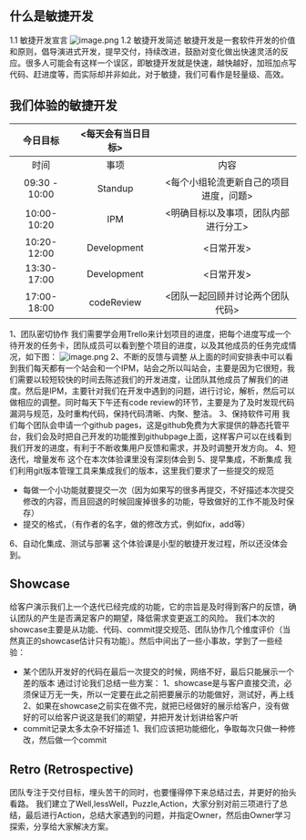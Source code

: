 ## 什么是敏捷开发
1.1 敏捷开发宣言
![image.png](https://upload-images.jianshu.io/upload_images/20166506-0bd6d3ae85158583.png?imageMogr2/auto-orient/strip%7CimageView2/2/w/1240)
1.2 敏捷开发简述
敏捷开发是一套软件开发的价值和原则，倡导演进式开发，提早交付，持续改进，鼓励对变化做出快速灵活的反应。很多人可能会有这样一个误区，即敏捷开发就是快速，越快越好，加班加点写代码、赶进度等，而实际却并非如此，对于敏捷，我们可看作是轻量级、高效。
## 我们体验的敏捷开发
| 今日目标 | <每天会有当日目标> |      |
| :------: | :----------------: | :--: |
|   时间   |        事项        | 内容 |
09:30 - 10:00|Standup|<每个小组轮流更新自己的项目进度，问题>
10:00-10:20|IPM|<明确目标以及事项，团队内部进行分工>
10:20-12:00|Development|<日常开发>
13:30-17:00|Development|<日常开发>
17:00-18:00|codeReview|<团队一起回顾并讨论两个团队代码>
1、团队密切协作
我们需要学会用Trello来计划项目的进度，把每个进度写成一个待开发的任务卡，团队成员可以看到整个项目的进度，以及其他成员的任务完成情况，如下图：
![image.png](https://upload-images.jianshu.io/upload_images/20166506-7a3f9e27a9fb8b33.png?imageMogr2/auto-orient/strip%7CimageView2/2/w/1240)
2、不断的反馈与调整
从上面的时间安排表中可以看到我们每天都有一个站会和一个IPM，站会之所以叫站会，主要是因为它很短，我们需要以较短较快的时间去陈述我们的开发进度，让团队其他成员了解我们的进度。然后是IPM，主要针对我们在开发中遇到的问题，进行讨论，解析，然后可以做相应的调整。同时每天下午还有code review的环节，主要是为了及时发现代码漏洞与规范，及时重构代码，保持代码清晰、内聚、整洁。
3、保持软件可用
我们每个团队会申请一个github pages，这是github免费为大家提供的静态托管平台，我们会及时把自己开发的功能推到githubpage上面，这样客户可以在线看到我们开发的进度，有利于不断收集用户反馈和需求，并及时调整开发方向。
4、短迭代，增量发布
这个在本次体验课里没有深刻体会到
5、提早集成，不断集成
我们利用git版本管理工具来集成我们的版本，这里我们要求了一些提交的规范
- 每做一个小功能就要提交一次（因为如果写的很多再提交，不好描述本次提交修改的内容，而且回退的时候回废掉很多的功能，导致做好的工作不能及时保存）
- 提交的格式，（有作者的名字，做的修改方式，例如fix，add等）

6、自动化集成、测试与部署
这个体验课是小型的敏捷开发过程，所以还没体会到。
## Showcase
给客户演示我们上一个迭代已经完成的功能，它的宗旨是及时得到客户的反馈，确认团队的产生是否满足客户的期望，降低需求变更返工的风险。
我们本次的showcase主要是从功能、代码、commit提交规范、团队协作几个维度评价（当然真正的showcase估计只有功能）。然后中间出了一些小事故，学到了一些经验：
- 某个团队开发好的代码在最后一次提交的时候，网络不好，最后只能展示一个差的版本
通过讨论我们总结一些方案：
1、showcase是与客户直接交流，必须保证万无一失，所以一定要在此之前把要展示的功能做好，测试好，再上线
2、如果在showcase之前实在做不完，就把已经做好的展示给客户，没有做好的可以给客户说这是我们的期望，并把开发计划讲给客户听
- commit记录太多太杂不好描述
1、我们应该把功能细化，争取每次只做一种修改，然后做一个commit
## Retro (Retrospective)
团队专注于交付目标，埋头苦干的同时，也要懂得停下来总结过去，并更好的抬头看路。
我们建立了Well,lessWell，Puzzle,Action，大家分别对前三项进行了总结，最后进行Action，总结大家遇到的问题，并指定Owner，然后由Owner学习探索，分享给大家解决方案。